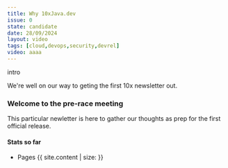 ```yaml
---
title: Why 10xJava.dev
issue: 0
state: candidate
date: 28/09/2024
layout: video
tags: [cloud,devops,security,devrel]
video: aaaa
---
```

intro

We're well on our way to geting the first 10x newsletter out. 



### Welcome to the pre-race meeting

This particular newletter is here to gather our thoughts as prep for the first official release.

#### Stats so far

- Pages {{ site.content | size: }}